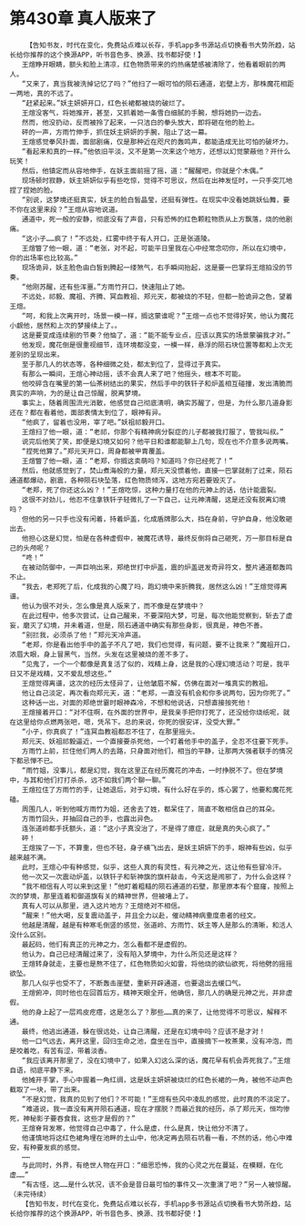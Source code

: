 # 第430章 真人版来了
        【告知书友，时代在变化，免费站点难以长存，手机app多书源站点切换看书大势所趋，站长给你推荐的这个换源APP，听书音色多、换源、找书都好使！】
       王煊睁开眼睛，额头和脸上清凉，红色物质带来的灼热痛楚感被清除了，他看着眼前的两人。
       “又来了，真当我被洗掉记忆了吗？”他扫了一眼可怕的陨石通道，岩壁上方，那株魔花相距一两地，真的不远了。
       “赶紧起来。”妖主妍妍开口，红色长裙都被烧的破烂了。
       王煊没客气，将她推开，甚至，又抓着她一条雪白细腻的手腕，想将她扔一边去。
       然而，他没扔动，反而被拎了起来，一只洁白的拳头放大，即将砸在他的脸上。
       砰的一声，方雨竹伸手，抓住妖主妍妍的手腕，阻止了这一幕。
       王煊感觉拳风扑面，面部剧痛，仅是那种近在咫尺的轰鸣声，都能造成无比可怕的破坏力。
       “看起来和真的一样。”他依旧平淡，又不是第一次来这个地方，还想以幻觉蒙蔽他？开什么玩笑！
       然后，他镇定而从容地伸手，在妖主面前摇了摇，道：“醒醒吧，你就是个木偶。”
       现场顿时寂静，妖主妍妍似乎有些吃惊，觉得不可思议，然后在出神发怔时，一只手突兀地捏了捏她的脸。
       “别说，这梦境还挺真实，妖主的脸白皙晶莹，还挺有弹性。在现实中没看她跳妖仙舞，要不你在这里来段？”王煊从容地说道。
       通道中，死一般的安静，彻底没有了声音，只有恐怖的红色颗粒物质从上方飘落，烧的他剧痛。
       “这小子……疯了！”不远处，红雾中终于有人开口，正是张道陵。
       王煊瞥了他一眼，道：“老张，对不起，可能平日里我在心中经常念叨你，所以在幻境中，你的出场率也比较高。”
       现场诡异，妖主脸色由白皙到腾起一缕煞气，右手瞬间抬起，这是要一巴掌将王煊拍没的节奏。
       “他刚苏醒，还有些浑噩。”方雨竹开口，快速阻止了她。
       不远处，祁毅、魔祖、齐腾、冥血教祖、郑元天，都被烧的不轻，但都一脸诡异之色，望着王煊。
       “呵，和我上次离开时，场景一模一样，搁这蒙谁呢？”王煊一点也不觉得好笑，他认为魔花小觑他，居然和上次的梦接续上了。。
       这是要变成连续剧的节奏？他恼了，道：“能不能专业点，应该以真实的场景蒙骗我才对。”
       他发现，魔花倒是很重视细节，连环境都没变，一模一样，悬浮的陨石块位置等都和上次无差别的呈现出来。
       至于那几人的状态等，各种细微之处，都太到位了，显得过于真实。
       有那么一瞬间，王煊心神动摇，该不会真人来了吧？他摇头，根本不可能。
       他咬碎含在嘴里的第一仙茶树结出的果实，然后手中的铁钎子和炉盖相互碰撞，发出清脆而真实的声响，为的是让自己惊醒，脱离梦境。
       事实上，随着周围流光消散，他感觉自己彻底清明，确实苏醒了，但是，为什么那几道身影还在？都在看着他，面部表情太到位了，眼神有异。
       “他疯了，留着也没用，宰了吧。”妖祖祁毅开口。
       王煊扫了他一眼，道：“老祁，你那个有精神病分裂症的儿子都被我打服了，管我叫叔。”
       说完后他笑了笑，即便是幻境又如何？他平日和谁都能聊上几句，现在也不介意多说两嘴。
       “捏死他算了。”郑元天开口，周身都被甲胄覆盖。
       王煊瞥了他一眼，道：“老郑，你搁这卖萌吗？知道吗？你已经死了！”
       然后，他就感觉到了，焚山煮海般的力量，郑元天没惯着他，直接一巴掌就削了过来，陨石通道都爆动，剧震，各种陨石块坠落，红色物质倾泻，这地方宛若要毁灭了。
       “老郑，死了你还这么凶？！”王煊吃惊，这种力量打在他的元神上的话，估计能震裂。
       这很不对劲儿，他忍不住拿铁钎子轻微扎了一下自己，让元神清醒，这是还没有脱离幻境吗？
       但他的另一只手也没有闲着，持着炉盖，化成盾牌那么大，挡在身前，守护自身，他没敢砸出去。
       他担心这是幻觉，怕是在各种虚假中，被魔花诱导，最终反倒将自己砸死，万一那目标是自己的头颅呢？
       “咚！”
       在被动防御中，一声巨响出来，郑绝世打中炉盖，震的炉盖迸发奇异符文，整片通道都轰鸣不止。
       “我去，老郑死了后，化成我的心魔了吗，跑幻境中来折腾我，居然这么凶！”王煊觉得离谱。
       他认为很不对头，怎么像是真人版来了，而不像是在梦境中？
       在此过程中，他多次尝试，让自己醒来，不要深陷大梦，可是，每次他能觉察到，斩去了虚妄，磨灭了幻境，并未着道，但是，陨石通道中确实有那些身影，很真是，神色不善。
       “别拦我，必须杀了他！”郑元天冷声道。
       “老郑，你是看出他手中的盖子不凡了吧，我们也觉得，有问题，要不让我来？”魔祖开口，浓眉大眼，身上冒黑气，当然，头发在这里被烧的差不多了。
       “见鬼了，一个一个都像是真复活了似的，戏精上身，这是我的心理幻境活动？可是，我平日又不是戏精，又不爱乱想这些。”
       王煊觉得离谱，这次的经历太怪异了，让他皱眉不解，仿佛在面对一堆真实的教祖。
       他让自己淡定，再次看向郑元天，道：“老郑，一直没有机会和你多说两句，因为你死了。”
       这种话一出，对面的郑绝世霎时眼神森冷，不想和他说话，只想直接按死他！
       王煊接着开口：“对不住啊，在外面的世界中，是我亲手把你打死了，还没给你烧纸呢，就在这里给你点燃两张吧，嗯，凭吊下。总的来说，你死的很安详，没受大罪。”
       “小子，你真疯了！”连冥血教祖都忍不住了，在那里摇头。
       郑元天、妖祖祁毅逼近，一个直接要杀死他，一个盯着他手中的盖子，全忍不住要下死手。
       方雨竹上前，拦住他们两人的去路，只身面对他们，相当的平静，让那两大强者联手的情况下都忌惮不已。
       “雨竹姐，没事儿，都是幻觉，我在这里正在经历魔花的冲击，一时挣脱不了。但在梦境中，与其和他们打打杀杀，远不如我们两个聊一聊。”
       王煊拉住了方雨竹的手，让她退后，对于幻境，有什么好在乎的，炼心罢了，他要和魔花死磕。
       周围几人，听到他喊方雨竹为姐，还舍去了姓，都呆住了，简直不敢相信自己的耳朵。
       方雨竹回头，并抽回自己的手，也露出异色。
       连张道岭都手抚额头，道：“这小子真没治了，不是得了癔症，就是真的失心疯了。”
       砰！
       王煊挨了一下，不算重，但也不轻，身子横飞出去，是妖主妍妍下的手，眼神有些凶，似乎越来越不满。
       此时，王煊心中有种感觉，似乎，这些人真的有灵性，有元神之光，这让他有些冒冷汗。
       他一次又一次震动炉盖，以铁钎子和斩神旗的旗杆敲击，今天这是闹邪了，为什么会这样？
       “我不相信有人可以来到这里！”他盯着粗糙的陨石通道的石壁，那里原本有个窟窿，按照上次的梦境，那里连着和御道旗有关的精神世界，但被堵上了。
       真有人可以从那里，进入这片地方？王煊绝对不相信。
       “醒来！”他大喝，反复震动盖子，并且全力以赴，催动精神病重度患者的经文。
       他越是清醒，越是有种寒毛倒竖的感觉，张道岭、方雨竹、妖主等人是那么的清晰，和活人没什么区别。
       最起码，他们有真正的元神之力，怎么看都不是虚假的。
       他认为，自己已经清醒过来了，没有陷入梦境中，为什么所见还是这样？
       王煊转身就走，主要也是熬不住了，红色物质如火如雷，将他烧的欲仙欲死，将他劈的摇摇欲坠。
       那几人似乎也受不了，不断轰击崖壁，重新开辟通道，也要退出去缓口气。
       王煊俯冲，同时他也在回首后方，精神天眼全开，他确信，那几人的确是元神之光，并非虚假。
       他的身上起了一层鸡皮疙瘩，这是怎么了？那些……真的来了，让他觉得不可思议，解释不通。
       最终，他逃出通道，躲在很远处，让自己清醒，还是在幻境中吗？应该不是才对！
       他一口气远去，离开这里，回归生命之池，盘坐在当中，直接摘下一枚茶果，没有冲泡，而是咬着吃，有苦有涩，带着淡香。
       “我应该离开那里了，没在幻境中了，如果入幻这么深的话，魔花早有机会弄死我了。”王煊自语，彻底平静下来。
       他摊开手掌，手心中握着一角红绸，这是妖主妍妍被烧烂的红色长裙的一角，被他不动声色截取了一块，带了出来。
       “不是幻觉，我真的见到了他们？不可能！”王煊有些风中凌乱的感觉，此时真的不淡定了。
       “难道说，我一直没有离开陨石通道，现在才摆脱？而最近我的经历，杀了郑元天，恒均惨死，神秘影子要吞食我，这些才是假的？”
       王煊脊背发寒，他觉得自己中毒了，什么是虚，什么是真，快让他分不清了。
       他谨慎地将这红色裙角埋在池畔的土山中，他决定再去陨石坑看一看，不然的话，他心中难安，有种要发疯的感觉。
       ……
       与此同时，外界，有绝世人物在开口：“细思恐怖，我的心灵之光在蔓延，在模糊，在化虚……”
       “有古怪，这……是什么状况，该不会是昔日最可怕的事件又一次重演了吧？”另一人被惊醒。（未完待续）
       【告知书友，时代在变化，免费站点难以长存，手机app多书源站点切换看书大势所趋，站长给你推荐的这个换源APP，听书音色多、换源、找书都好使！】